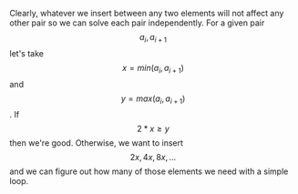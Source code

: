 Clearly, whatever we insert between any two elements will not affect any other pair so we can solve each pair independently.  For a given pair $$a_i, a_{i+1}$$ let's take $$x = min(a_i, a_{i+1})$$ and $$y = max(a_i, a_{i+1})$$.  If $$2*x \ge y$$ then we're good.  Otherwise, we want to insert $$2x, 4x, 8x, \ldots$$ and we can figure out how many of those elements we need with a simple loop.
